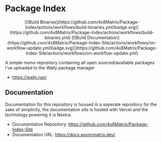 # Package Index

<div align="center">
[![Build Binaries](https://github.com/4x8Matrix/Package-Index/actions/workflows/build-binaries.yml/badge.svg)](https://github.com/4x8Matrix/Package-Index/actions/workflows/build-binaries.yml)
[![Build Documentation](https://github.com/4x8Matrix/Package-Index-Site/actions/workflows/on-workflow-update.yml/badge.svg)](https://github.com/4x8Matrix/Package-Index-Site/actions/workflows/on-workflow-update.yml)
</div>

A simple mono-repository containing all open sourced/available packages i've uploaded to the Wally package manager

- https://wally.run/

## Documentation

Documentation for this repository is housed in a seperate repository for the sake of simplicity, the documentation site is hosted with Vercel and the technology powering it is Nextra.

- Documentation Repository: https://github.com/4x8Matrix/Package-Index-Site
- Documentation URL: https://docs.asyncmatrix.dev/
